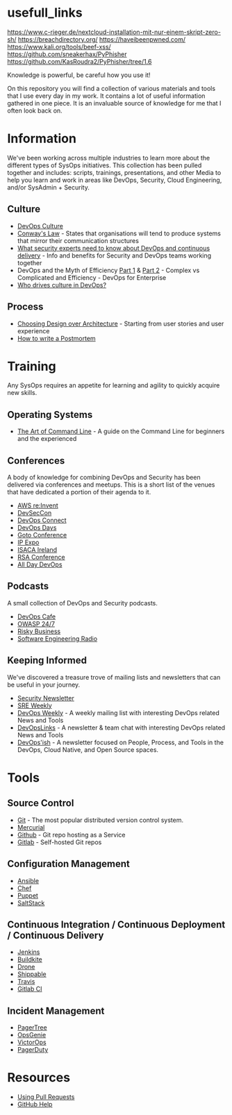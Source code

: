 # usefull_links
https://www.c-rieger.de/nextcloud-installation-mit-nur-einem-skript-zero-sh/
https://breachdirectory.org/
https://haveibeenpwned.com/
https://www.kali.org/tools/beef-xss/
https://github.com/sneakerhax/PyPhisher
https://github.com/KasRoudra2/PyPhisher/tree/1.6

Knowledge is powerful, be careful how you use it!

On this repository you will find a collection of various materials and tools that I use every day in my work. It contains a lot of useful information gathered in one piece. It is an invaluable source of knowledge for me that I often look back on.

# Information
We've been working across multiple industries to learn more about the different types of SysOps initiatives.  This collection has been pulled together and includes: scripts, trainings, presentations, and other Media to help you learn and work in areas like DevOps, Security, Cloud Engineering, and/or SysAdmin + Security.

## Culture
-	[DevOps Culture](http://martinfowler.com/bliki/DevOpsCulture.html)
-	[Conway's Law](https://en.wikipedia.org/wiki/Conway%27s_law) - States that organisations will tend to produce systems that mirror their communication structures
-	[What security experts need to know about DevOps and continuous delivery](https://labs.signalsciences.com/what-security-experts-need-to-know-about-devops-and-continuous-delivery-f9e0d53dd09f#.7y0lxtsr9) - Info and benefits for Security and DevOps teams working together
-	DevOps and the Myth of Efficiency [Part 1](http://blog.christianposta.com/devops/devops-and-the-myth-of-efficiency-part-i/) & [Part 2](http://blog.christianposta.com/devops/devops-and-the-myth-of-efficiency-part-ii/) - Complex vs Complicated and Efficiency - DevOps for Enterprise
-   [Who drives culture in DevOps?](https://opensource.com/article/17/12/who-drives-culture-devops)

## Process
-	[Choosing Design over Architecture](https://18f.gsa.gov/2015/11/17/choose-design-over-architecture/) - Starting from user stories and user experience
-	[How to write a Postmortem](https://medium.com/@asuffield/how-to-write-a-postmortem-979b85489263)

# Training
Any SysOps requires an appetite for learning and agility to quickly acquire new skills. 

## Operating Systems

-	[The Art of Command Line](https://github.com/jlevy/the-art-of-command-line) - A guide on the Command Line for beginners and the experienced

## Conferences
A body of knowledge for combining DevOps and Security has been delivered via conferences and meetups.  This is a short list of the venues that have dedicated a portion of their agenda to it.

* [AWS re:Invent](https://reinvent.awsevents.com)
* [DevSecCon](http://devseccon.com)
* [DevOps Connect](http://www.devopsconnect.com/)
* [DevOps Days](http://www.devopsdays.org/)
* [Goto Conference](http://gotocon.com)
* [IP Expo](http://www.ipexpoeurope.com/)
* [ISACA Ireland](http://www.isaca.org/chapters5/Ireland/conference/pages/Agenda.aspx)
* [RSA Conference](http://www.rsaconference.com)
* [All Day DevOps](https://www.alldaydevops.com/)

## Podcasts
A small collection of DevOps and Security podcasts.

* [DevOps Cafe](http://devopscafe.org/)
* [OWASP 24/7](https://www.owasp.org/index.php/OWASP_Podcast)
* [Risky Business](http://risky.biz/)
* [Software Engineering Radio](http://www.se-radio.net/team/kim-carter/)

## Keeping Informed
We've discovered a treasure trove of mailing lists and newsletters that can be useful in your journey.  

* [Security Newsletter](https://securitynewsletter.co/)
* [SRE Weekly](https://sreweekly.com/)
* [DevOps Weekly](http://www.devopsweekly.com/) - A weekly mailing list with interesting DevOps related News and Tools
* [DevOpsLinks](http://devopslinks.com/) - A newsletter & team chat with interesting DevOps related News and Tools
* [DevOps'ish](https://devopsish.com/) - A newsletter focused on People, Process, and Tools in the DevOps, Cloud Native, and Open Source spaces.

# Tools
## Source Control

-	[Git](https://git-scm.com/) - The most popular distributed version control system.
-	[Mercurial](https://www.mercurial-scm.org/)
-	[Github](https://github.com/) - Git repo hosting as a Service
-	[Gitlab](https://about.gitlab.com/) - Self-hosted Git repos

## Configuration Management

-	[Ansible](http://www.ansible.com/)
-	[Chef](https://www.chef.io/)
-	[Puppet](https://puppetlabs.com/)
-	[SaltStack](https://saltstack.com/)

## Continuous Integration / Continuous Deployment / Continuous Delivery

-	[Jenkins](https://jenkins-ci.org/)
-	[Buildkite](https://buildkite.com/)
-	[Drone](https://github.com/drone)
-	[Shippable](https://app.shippable.com/)
-	[Travis](https://travis-ci.org/)
-	[Gitlab CI](https://about.gitlab.com/)

## Incident Management

- [PagerTree](https://pagertree.com/)
- [OpsGenie](https://www.opsgenie.com/)
- [VictorOps](https://victorops.com/)
- [PagerDuty](https://www.pagerduty.com/)


# Resources
- [Using Pull Requests](https://help.github.com/articles/about-pull-requests/)
- [GitHub Help](https://help.github.com)

